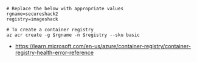 ```
# Replace the below with appropriate values
rgname=secureshack2
registry=imageshack
```

```
# To create a container registry
az acr create -g $rgname -n $registry --sku basic
```

- https://learn.microsoft.com/en-us/azure/container-registry/container-registry-health-error-reference
